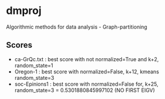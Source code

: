# dmproj
Algorithmic methods for data analysis - Graph-partitioning

## Scores
 - ca-GrQc.txt : best score with not normalized=True and k+2, random_state=1
 - Oregon-1 : best score with normalized=False, k+12, kmeans random_state=3
 - soc-Epinions1 : best score with normalized=False for, k+25, random_state=3 = 0.5301880845997102 (NO FIRST EIGV)
 